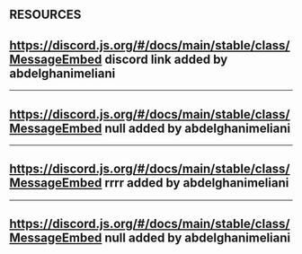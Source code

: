 RESOURCES
---
https://discord.js.org/#/docs/main/stable/class/MessageEmbed discord link added by abdelghanimeliani
---

---
https://discord.js.org/#/docs/main/stable/class/MessageEmbed null added by abdelghanimeliani
---

---
https://discord.js.org/#/docs/main/stable/class/MessageEmbed rrrr added by abdelghanimeliani
---

---
https://discord.js.org/#/docs/main/stable/class/MessageEmbed null added by abdelghanimeliani
---
